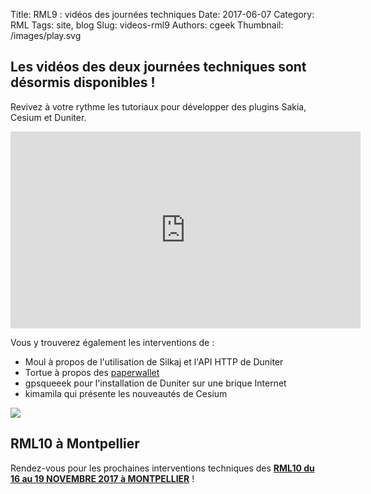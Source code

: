 Title: RML9 : vidéos des journées techniques
Date: 2017-06-07
Category: RML
Tags: site, blog
Slug: videos-rml9
Authors: cgeek
Thumbnail: /images/play.svg

## Les vidéos des deux journées techniques sont désormis disponibles !

Revivez à votre rythme les tutoriaux pour développer des plugins Sakia, Cesium et Duniter.

<iframe width="560" height="315" src="https://www.youtube.com/embed/videoseries?list=PL0UDqLtXevvH2GRaD5-HUPWExVxY_MuwK" frameborder="0" allowfullscreen></iframe>

Vous y trouverez également les interventions de : 

* Moul à propos de l'utilisation de Silkaj et l'API HTTP de Duniter
* Tortue à propos des [paperwallet](https://duniter.tednet.fr/paperwallet/)
* gpsqueeek pour l'installation de Duniter sur une brique Internet
* kimamila qui présente les nouveautés de Cesium

![](/images/rml9/paperwallet.png)

## RML10 à Montpellier

Rendez-vous pour les prochaines interventions techniques des [**RML10 du 16 au 19 NOVEMBRE 2017 à MONTPELLIER**](https://rml10.duniter.org/) !

